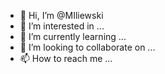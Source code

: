 - 👋 Hi, I’m @MIliewski
- 👀 I’m interested in ...
- 🌱 I’m currently learning ...
- 💞️ I’m looking to collaborate on ...
- 📫 How to reach me ...

<!---
MIliewski/MIliewski is a ✨ special ✨ repository because its `README.md` (this file) appears on your GitHub profile.
You can click the Preview link to take a look at your changes.
--->
